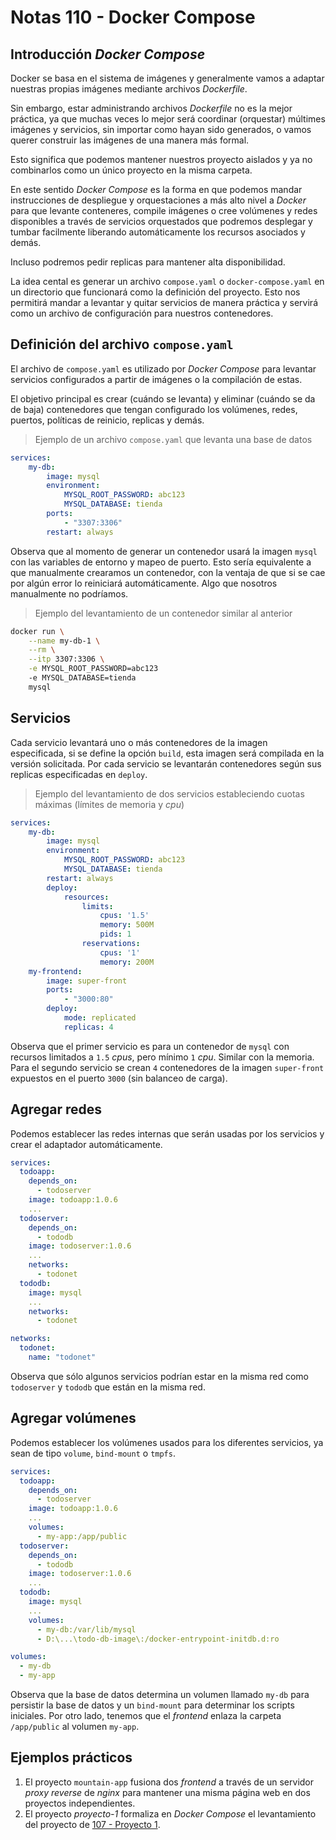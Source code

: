 # Notas 110 - Docker Compose

## Introducción *Docker Compose*

Docker se basa en el sistema de imágenes y generalmente vamos a adaptar nuestras propias imágenes mediante archivos *Dockerfile*. 

Sin embargo, estar administrando archivos *Dockerfile* no es la mejor práctica, ya que muchas veces lo mejor será coordinar (orquestar) múltimes imágenes y servicios, sin importar como hayan sido generados, o vamos querer construir las imágenes de una manera más formal.

Esto significa que podemos mantener nuestros proyecto aislados y ya no combinarlos como un único proyecto en la misma carpeta.

En este sentido *Docker Compose* es la forma en que podemos mandar instrucciones de despliegue y orquestaciones a más alto nivel a *Docker* para que levante conteneres, compile imágenes o cree volúmenes y redes disponibles a través de servicios orquestados que podremos desplegar y tumbar facilmente liberando automáticamente los recursos asociados y demás.

Incluso podremos pedir replicas para mantener alta disponibilidad.

La idea cental es generar un archivo `compose.yaml` o `docker-compose.yaml` en un directorio que funcionará como la definición del proyecto. Esto nos permitirá mandar a levantar y quitar servicios de manera práctica y servirá como un archivo de configuración para nuestros contenedores.

## Definición del archivo `compose.yaml`

El archivo de `compose.yaml` es utilizado por *Docker Compose* para levantar servicios configurados a partir de imágenes o la compilación de estas.

El objetivo principal es crear (cuándo se levanta) y eliminar (cuándo se da de baja) contenedores que tengan configurado los volúmenes, redes, puertos, políticas de reinicio, replicas y demás.

> Ejemplo de un archivo `compose.yaml` que levanta una base de datos

```yaml
services:
    my-db:
        image: mysql
        environment:
            MYSQL_ROOT_PASSWORD: abc123
            MYSQL_DATABASE: tienda
        ports:
            - "3307:3306"
        restart: always
```

Observa que al momento de generar un contenedor usará la imagen `mysql` con las variables de entorno y mapeo de puerto. Esto sería equivalente a que manualmente crearamos un contenedor, con la ventaja de que si se cae por algún error lo reiniciará automáticamente. Algo que nosotros manualmente no podríamos.

> Ejemplo del levantamiento de un contenedor similar al anterior

```bash
docker run \
    --name my-db-1 \
    --rm \
    --itp 3307:3306 \
    -e MYSQL_ROOT_PASSWORD=abc123 
    -e MYSQL_DATABASE=tienda
    mysql 
```

## Servicios

Cada servicio levantará uno o más contenedores de la imagen especificada, si se define la opción `build`, esta imagen será compilada en la versión solicitada. Por cada servicio se levantarán contenedores según sus replicas especificadas en `deploy`.

> Ejemplo del levantamiento de dos servicios estableciendo cuotas máximas (límites de memoria y *cpu*)

```yaml
services:
    my-db:
        image: mysql
        environment:
            MYSQL_ROOT_PASSWORD: abc123
            MYSQL_DATABASE: tienda
        restart: always
        deploy:
            resources:
                limits:
                    cpus: '1.5'
                    memory: 500M
                    pids: 1
                reservations:
                    cpus: '1'
                    memory: 200M
    my-frontend:
        image: super-front
        ports:
            - "3000:80"
        deploy:
            mode: replicated
            replicas: 4
```

Observa que el primer servicio es para un contenedor de `mysql` con recursos limitados a `1.5` *cpus*, pero mínimo `1` *cpu*. Similar con la memoria. Para el segundo servicio se crean `4` contenedores de la imagen `super-front` expuestos en el puerto `3000` (sin balanceo de carga).

## Agregar redes

Podemos establecer las redes internas que serán usadas por los servicios y crear el adaptador automáticamente.

```yaml
services:
  todoapp:
    depends_on:
      - todoserver
    image: todoapp:1.0.6
    ...
  todoserver:
    depends_on:
      - tododb
    image: todoserver:1.0.6
    ...
    networks:
      - todonet
  tododb:
    image: mysql
    ...
    networks:
      - todonet

networks:
  todonet:
    name: "todonet"
```

Observa que sólo algunos servicios podrían estar en la misma red como `todoserver` y `tododb` que están en la misma red.

## Agregar volúmenes

Podemos establecer los volúmenes usados para los diferentes servicios, ya sean de tipo `volume`, `bind-mount` o `tmpfs`.

```yaml
services:
  todoapp:
    depends_on:
      - todoserver
    image: todoapp:1.0.6
    ...
    volumes:
      - my-app:/app/public
  todoserver:
    depends_on:
      - tododb
    image: todoserver:1.0.6
    ...
  tododb:
    image: mysql
    ...
    volumes:
      - my-db:/var/lib/mysql
      - D:\...\todo-db-image\:/docker-entrypoint-initdb.d:ro

volumes:
  - my-db
  - my-app
```

Observa que la base de datos determina un volumen llamado `my-db` para persistir la base de datos y un `bind-mount` para determinar los scripts iniciales. Por otro lado, tenemos que el *frontend* enlaza la carpeta `/app/public` al volumen `my-app`.

## Ejemplos prácticos

1. El proyecto `mountain-app` fusiona dos *frontend* a través de un servidor *proxy reverse* de *nginx* para mantener una misma página web en dos proyectos independientes.
2. El proyecto *proyecto-1* formaliza en *Docker Compose* el levantamiento del proyecto de [107 - Proyecto 1](../107/proyecto-1/).